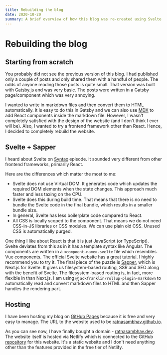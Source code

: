 ```yaml
---
title: Rebuilding the blog
date: 2020-10-20
summary: A brief overview of how this blog was re-created using Svelte and Sapper.
---
```

# Rebuilding the blog

## Starting from scratch

You probably did not see the previous version of this blog. I had published only a couple of posts and only shared them with a handful of people. The odds of anyone reading those posts is quite small. That version was built with [Gatsby.js](https://www.gatsbyjs.com/) and was very basic. The posts were written in a Gatsby page/component which was very annoying.

I wanted to write in markdown files and then convert them to HTML automatically. It is easy to do this in Gatsby and we can also use [MDX](https://mdxjs.com/) to add React components inside the markdown file.
However, I wasn't completely satisfied with the design of the website (and I don't think I ever will be). Also, I wanted to try a frontend framework other than React. Hence, I decided to completely rebuild the website.

## Svelte + Sapper

I heard about Svelte on [Syntax](https://syntax.fm/show/250/scott-teaches-wes-svelte-and-sapper) episode. It sounded very different from other frontend frameworks, primarily React.

Here are the differences which matter the most to me:
- Svelte does not use Virtual DOM. It generates code which updates the required DOM elements when the state changes. This approach much faster and less taxing on the CPU.
- Svelte does this during build time. That means that there is no need to bundle the Svelte code in the final bundle, which results in a smaller bundle size.
- In general, Svelte has less boilerplate code compared to React.
- All CSS is locally scoped to the component. That means we do not need CSS-in-JS libraries or CSS modules. We can use plain old CSS. Unused CSS is automatically purged.

One thing I like about React is that it is just JavaScript (or TypeScript). Svelte deviates from this as in it has a template syntax like Angular. The components are written in a `<compoent-name>.svelte` file which resembles Vue components. The official Svelte [website](https://svelte.dev/) has a great [tutorial](https://svelte.dev/tutorial/basics). I highly recommend you to try it.
The final piece of the puzzle is [Sapper](https://sapper.svelte.dev/), which is Next.js for Svelte. It gives us filesystem-based routing, SSR and SEO along with the benefit of Svelte. The filesystem-based routing is, in fact, more flexible in than Next.js. I am using `@jackfranklin/rollup-plugin-markdown` to automatically read and convert markdown files to HTML and then Sapper handles the rendering part.

## Hosting

I have been hosting my blog on [GitHub Pages](https://pages.github.com/) because it is free and very easy to manage. The URL to the website used to be [ratnasambhav.github.io](https://ratnasambhav.github.io/).

As you can see now, I have finally bought a domain - [ratnasambhav.dev](https://ratnasambhav.dev). The website itself is hosted via Netlify which is connected to the GitHub [repository](https://github.com/Ratnasambhav/Sapper-Blog) for this website. It's a static website and I don't need anything other than the features provided in the free tier of Netlify.